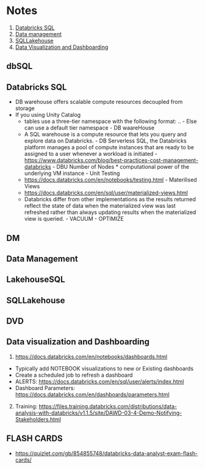 # __Notes__
1. [Databricks SQL](#dbSQL)
2. [Data management](#DM)
3. [SQLLakehouse](#LakehouseSQL)
4. [Data Visualization and Dashboarding](#DVD)


## dbSQL
## Databricks SQL 
   - DB warehouse offers scalable compute resources decoupled from storage
   - If you using Unity Catalog
       - tables use a three-tier namespace with the following format: <catalog-name>.<schema-name>.<table-name>
    - Else can use a default tier namespace
    - DB waareHouse 
        - A SQL warehouse is a compute resource that lets you query and explore data on Databricks.
    - DB Serverless SQL, the Databricks platform manages a pool of compute instances that are ready to be assigned to a user whenever a workload is initiated
    - https://www.databricks.com/blog/best-practices-cost-management-databricks
    - DBU Number of Nodes * computational power of the underlying VM instance
    - Unit Testing 
        - https://docs.databricks.com/en/notebooks/testing.html 
    - Materilised Views 
        - https://docs.databricks.com/en/sql/user/materialized-views.html
        - Databricks differ from other implementations as the results returned reflect the state of data when the materialized view was last refreshed rather than always updating results when the materialized view is queried.
    - VACUUM 
    - OPTIMIZE


## DM
## Data Management 

## LakehouseSQL
## SQLLakehouse

## DVD
## Data visualization and Dashboarding 
  1. https://docs.databricks.com/en/notebooks/dashboards.html 
  - Typically add NOTEBOOK visualizations to new or Existing dashboards 
  - Create a scheduled job to refresh a dashboard
  - ALERTS: https://docs.databricks.com/en/sql/user/alerts/index.html 
  - Dashboard Parameters: https://docs.databricks.com/en/dashboards/parameters.html
  2. Training: https://files.training.databricks.com/distributions/data-analysis-with-databricks/v1.1.5/site/DAWD-03-4-Demo-Notifying-Stakeholders.html 

## FLASH CARDS
- https://quizlet.com/gb/854855748/databricks-data-analyst-exam-flash-cards/  
